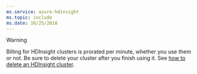 ```yaml
---
ms.service: azure-hdinsight
ms.topic: include
ms.date: 10/25/2018
---
```



> [!WARNING]
> Billing for HDInsight clusters is prorated per minute, whether you use them or not. Be sure to delete your cluster after you finish using it. See [how to delete an HDInsight cluster](../hdinsight-delete-cluster.md).
> 
> 

